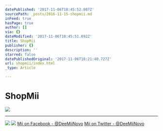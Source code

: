 ```yaml
---
datePublished: '2017-11-06T18:45:52.807Z'
sourcePath: _posts/2016-11-15-shopmii.md
inFeed: true
hasPage: true
author: []
via: {}
dateModified: '2017-11-06T18:45:51.692Z'
title: ShopMii
publisher: {}
description: ''
starred: false
datePublishedOriginal: '2017-11-06T18:21:40.727Z'
url: shopmii/index.html
_type: Article

---
```

# **ShopMii**
![](https://the-grid-user-content.s3-us-west-2.amazonaws.com/28b41c7b-f21b-4773-968e-85c3f2dd961c.jpg)

---

![](https://the-grid-user-content.s3-us-west-2.amazonaws.com/7b017a95-2711-4845-8db2-d0583cb74dca.png)
![](https://the-grid-user-content.s3-us-west-2.amazonaws.com/d841b18f-efba-405d-bca1-de17b3ec569e.png)
[Mii on Facebook - @DeeMiiNovo][0]
[Mii on Twitter - @DeeMiiNovo][1]

[0]: https://www.facebook.com/DeeMiiNovo/
[1]: https://twitter.com/DeeMiiNovo/